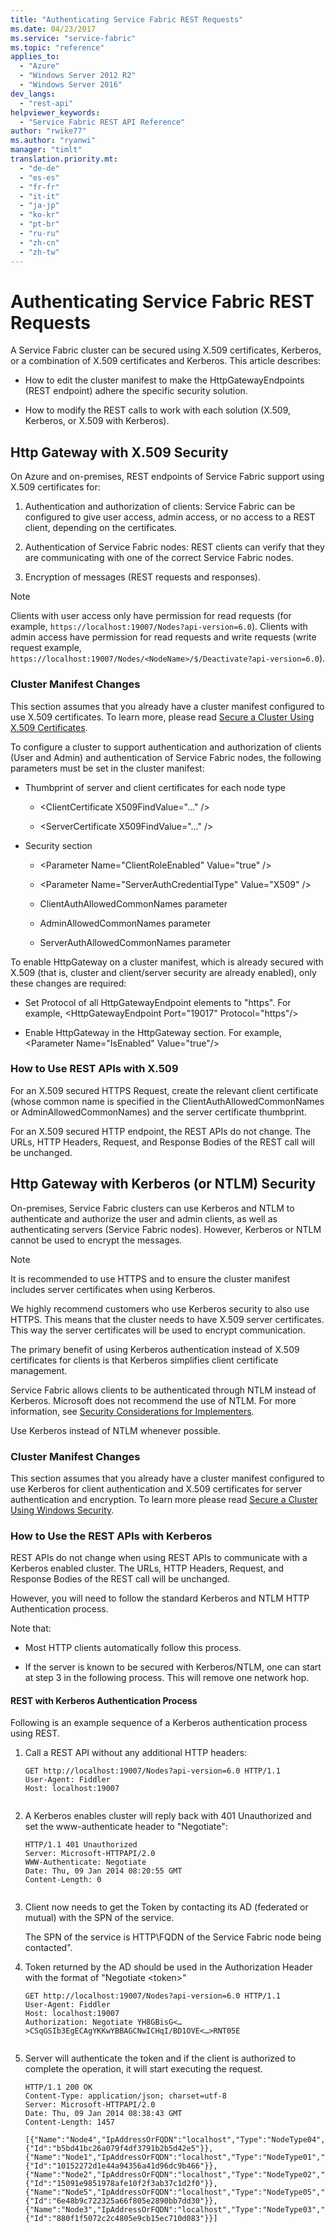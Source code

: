 ```yaml
---
title: "Authenticating Service Fabric REST Requests"
ms.date: 04/23/2017
ms.service: "service-fabric"
ms.topic: "reference"
applies_to: 
  - "Azure"
  - "Windows Server 2012 R2"
  - "Windows Server 2016"
dev_langs: 
  - "rest-api"
helpviewer_keywords: 
  - "Service Fabric REST API Reference"
author: "rwike77"
ms.author: "ryanwi"
manager: "timlt"
translation.priority.mt: 
  - "de-de"
  - "es-es"
  - "fr-fr"
  - "it-it"
  - "ja-jp"
  - "ko-kr"
  - "pt-br"
  - "ru-ru"
  - "zh-cn"
  - "zh-tw"
---
```

# Authenticating Service Fabric REST Requests
A Service Fabric cluster can be secured using X.509 certificates, Kerberos, or a combination of X.509 certificates and Kerberos. This article describes:  
  
-   How to edit the cluster manifest to make the HttpGatewayEndpoints (REST endpoint) adhere the specific security solution.  
  
-   How to modify the REST calls to work with each solution (X.509, Kerberos, or X.509 with Kerberos).  
  
## Http Gateway with X.509 Security  
 On Azure and on-premises, REST endpoints of Service Fabric support using X.509 certificates for:  
  
1.  Authentication and authorization of clients: Service Fabric can be configured to give user access, admin access, or no access to a REST client, depending on the certificates.  
  
2.  Authentication of Service Fabric nodes: REST clients can verify that they are communicating with one of the correct Service Fabric nodes.  
  
3.  Encryption of messages (REST requests and responses).  
  
> [!NOTE]
>  Clients with user access only have permission for read requests (for example, `https://localhost:19007/Nodes?api-version=6.0`). Clients with admin access have permission for read requests and write requests (write request example, `https://localhost:19007/Nodes/<NodeName>/$/Deactivate?api-version=6.0`).  
  
### Cluster Manifest Changes  
 This section assumes that you already have a cluster manifest configured to use X.509 certificates. To learn more, please read [Secure a Cluster Using X.509 Certificates](/azure/service-fabric/service-fabric-cluster-security).  
  
 To configure a cluster to support authentication and authorization of clients (User and Admin) and authentication of Service Fabric nodes, the following parameters must be set in the cluster manifest:  
  
-   Thumbprint of server and client certificates for each node type  
  
    -   \<ClientCertificate X509FindValue="…" />  
  
    -   \<ServerCertificate X509FindValue="…" />  
  
-   Security section  
  
    -   \<Parameter Name="ClientRoleEnabled" Value="true" />  
  
    -   \<Parameter Name="ServerAuthCredentialType" Value="X509" />  
  
    -   ClientAuthAllowedCommonNames parameter  
  
    -   AdminAllowedCommonNames parameter  
  
    -   ServerAuthAllowedCommonNames parameter  
  
 To enable HttpGateway on a cluster manifest, which is already secured with X.509 (that is, cluster and client/server security are already enabled), only these changes are required:  
  
-   Set Protocol of all HttpGatewayEndpoint elements to "https". For example, \<HttpGatewayEndpoint Port="19017" Protocol="https"/>  
  
-   Enable HttpGateway in the HttpGateway section. For example, \<Parameter Name="IsEnabled" Value="true"/>  
  
### How to Use REST APIs with X.509  
 For an X.509 secured HTTPS Request, create the relevant client certificate (whose common name is specified in the ClientAuthAllowedCommonNames or AdminAllowedCommonNames) and the server certificate thumbprint.  
  
 For an X.509 secured HTTP endpoint, the REST APIs do not change. The URLs, HTTP Headers, Request, and Response Bodies of the REST call will be unchanged.  
  
## Http Gateway with Kerberos (or NTLM) Security  
 On-premises, Service Fabric clusters can use Kerberos and NTLM to authenticate and authorize the user and admin clients, as well as authenticating servers (Service Fabric nodes). However, Kerberos or NTLM cannot be used to encrypt the messages.  
  
> [!NOTE]
>  It is recommended to use HTTPS and to ensure the cluster manifest includes server certificates when using Kerberos.  
  
 We highly recommend customers who use Kerberos security to also use HTTPS. This means that the cluster needs to have X.509 server certificates. This way the server certificates will be used to encrypt communication.  
  
 The primary benefit of using Kerberos authentication instead of X.509 certificates for clients is that Kerberos simplifies client certificate management.  
  
 Service Fabric allows clients to be authenticated through NTLM instead of Kerberos. Microsoft does not recommend the use of NTLM. For more information, see [Security Considerations for Implementers](https://msdn.microsoft.com/library/cc236715.aspx).  
  
 Use Kerberos instead of NTLM whenever possible.  
  
### Cluster Manifest Changes  
 This section assumes that you already have a cluster manifest configured to use Kerberos for client authentication and X.509 certificates for server authentication and encryption. To learn more please read [Secure a Cluster Using Windows Security](/azure/service-fabric/service-fabric-cluster-security).  
  
### How to Use the REST APIs with Kerberos  
 REST APIs do not change when using REST APIs to communicate with a Kerberos enabled cluster. The URLs, HTTP Headers, Request, and Response Bodies of the REST call will be unchanged.  
  
 However, you will need to follow the standard Kerberos and NTLM HTTP Authentication process. 
 
 Note that:  
  
-   Most HTTP clients automatically follow this process.  
  
-   If the server is known to be secured with Kerberos/NTLM, one can start at step 3 in the following process. This will remove one network hop.  
  
#### REST with Kerberos Authentication Process  
 Following is an example sequence of a Kerberos authentication process using REST.  
  
1.  Call a REST API without any additional HTTP headers:  
  
    ```  
    GET http://localhost:19007/Nodes?api-version=6.0 HTTP/1.1  
    User-Agent: Fiddler  
    Host: localhost:19007  
  
    ```  
  
2.  A Kerberos enables cluster will reply back with 401 Unauthorized and set the www-authenticate header to "Negotiate":  
  
    ```  
    HTTP/1.1 401 Unauthorized  
    Server: Microsoft-HTTPAPI/2.0  
    WWW-Authenticate: Negotiate  
    Date: Thu, 09 Jan 2014 08:20:55 GMT  
    Content-Length: 0  
  
    ```  
  
3.  Client now needs to get the Token by contacting its AD (federated or mutual) with the SPN of the service.  
  
     The SPN of the service is HTTP\FQDN of the Service Fabric node being contacted".  
  
4.  Token returned by the AD should be used in the Authorization Header with the format of "Negotiate \<token>"  
  
    ```  
    GET http://localhost:19007/Nodes?api-version=6.0 HTTP/1.1  
    User-Agent: Fiddler  
    Host: localhost:19007  
    Authorization: Negotiate YH8GBisG<…>CSqGSIb3EgECAgYKKwYBBAGCNwICHqI/BD1OVE<…>RNT05E  
  
    ```  
  
5.  Server will authenticate the token and if the client is authorized to complete the operation, it will start executing the request.  
  
    ```  
    HTTP/1.1 200 OK  
    Content-Type: application/json; charset=utf-8  
    Server: Microsoft-HTTPAPI/2.0  
    Date: Thu, 09 Jan 2014 08:38:43 GMT  
    Content-Length: 1457  
  
    [{"Name":"Node4","IpAddressOrFQDN":"localhost","Type":"NodeType04","CodeVersion":"2.0.283.0","ConfigVersion":"1.0","NodeStatus":1,"NodeUpTimeInSeconds":"4335",NodeDownTimeInSeconds":"0","HealthState":1,"IsSeedNode":false,"UpgradeDomain":"MYUD1","FaultDomain":"fd:\/RACK2","Id":{"Id":"b5bd41bc26a079f4df3791b2b5d42e5"}},{"Name":"Node1","IpAddressOrFQDN":"localhost","Type":"NodeType01","CodeVersion":"2.0.283.0","ConfigVersion":"1.0","NodeStatus":1,"NodeUpTimeInSeconds":"4335",NodeDownTimeInSeconds":"0","HealthState":1,"IsSeedNode":true,"UpgradeDomain":"MYUD1","FaultDomain":"fd:\/RACK1","Id":{"Id":"10152272d1e44a94356a41d96dc9b466"}},{"Name":"Node2","IpAddressOrFQDN":"localhost","Type":"NodeType02","CodeVersion":"2.0.283.0","ConfigVersion":"1.0","NodeStatus":1,"NodeUpTimeInSeconds":"4335",NodeDownTimeInSeconds":"0","HealthState":1,"IsSeedNode":true,"UpgradeDomain":"MYUD2","FaultDomain":"fd:\/RACK2","Id":{"Id":"15091e9851978afe10f2f3ab37c1d2f0"}},{"Name":"Node5","IpAddressOrFQDN":"localhost","Type":"NodeType05","CodeVersion":"2.0.283.0","ConfigVersion":"1.0","NodeStatus":1,"NodeUpTimeInSeconds":"4335",NodeDownTimeInSeconds":"0","HealthState":1,"IsSeedNode":false,"UpgradeDomain":"MYUD2","FaultDomain":"fd:\/RACK1","Id":{"Id":"6e48b9c722325a66f805e2890bb7dd30"}},{"Name":"Node3","IpAddressOrFQDN":"localhost","Type":"NodeType03","CodeVersion":"2.0.283.0","ConfigVersion":"1.0","NodeStatus":1,"NodeUpTimeInSeconds":"4335",NodeDownTimeInSeconds":"0","HealthState":1,"IsSeedNode":true,"UpgradeDomain":"MYUD3","FaultDomain":"fd:\/RACK1","Id":{"Id":"880f1f5072c2c4805e9cb15ec710d083"}}]  
  
    ```  
